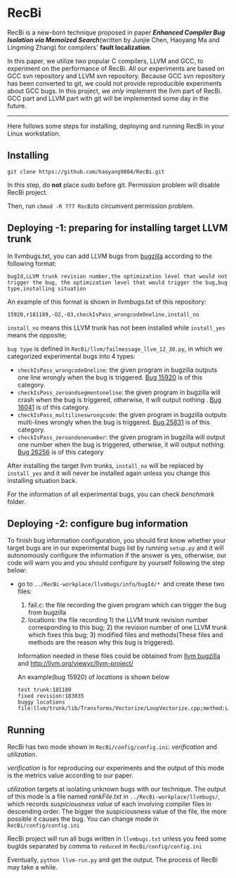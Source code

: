 # RecBi

RecBi is a new-born technique proposed in paper ***Enhanced Compiler Bug Isolation via Memoized Search***(written by Junjie Chen, Haoyang Ma and Lingming Zhang) for compilers' **fault localization**.

In this paper, we utilize two popular C compilers, LLVM and GCC, to experiment on the performance of RecBi. All our experiments are based on GCC svn repository and LLVM svn repository. Because GCC svn repository has been converted to git, we could not provide reproducible experiments about GCC bugs. In this project, we *only* implement the llvm part of RecBi. GCC part and LLVM part with git will be implemented some day in the future.

---

Here follows some steps for installing, deploying and running RecBi in your Linux workstation.

## Installing

`git clone https://github.com/haoyang9804/RecBi.git`

In this step, do **not** place sudo before git. Permission problem will disable RecBi project.

Then,  run `chmod -R 777 RecBi`to circumvent permission problem.

## Deploying -1:  preparing for installing target LLVM trunk

 In llvmbugs.txt, you can add LLVM bugs from [bugzilla](https://bugs.llvm.org/) according to the following format:

```
bugId,LLVM trunk revision number,the optimization level that would not trigger the bug, the optimization level that would trigger the bug,bug type,installing situation
```

An example of this format is shown in llvmbugs.txt of this repository:

`15920,r181189,-O2,-O3,checkIsPass_wrongcodeOneline,install_no`

`install_no` means this LLVM trunk has not been installed while `install_yes` means the opposite; 

`bug type` is defined in `RecBi/llvm/failmessage_llvm_12_30.py`, in which we categorized experimental bugs into 4 types:

+ `checkIsPass_wrongcodeOneline`: the given program in bugzilla outputs one line wrongly when the bug is triggered. [Bug 15920](https://bugs.llvm.org/show_bug.cgi?id=15920) is of this category.
+ `checkIsPass_zeroandsegmentoneline`: the given program in bugzilla will crash when the bug is triggered, otherwise, it will output nothing . [Bug 16041](https://bugs.llvm.org/show_bug.cgi?id=16041) is of this category.
+ `checkIsPass_multilineswrongcode`: the given program in bugzilla outputs multi-lines wrongly when the bug is triggered. [Bug 25831](https://bugs.llvm.org/show_bug.cgi?id=25831) is of this category.
+ `checkIsPass_zeroandonenumber`:  the given program in bugzilla will output one number when the bug is triggered, otherwise, it will output nothing. [Bug 26256](https://bugs.llvm.org/show_bug.cgi?id=26256) is of this category

After installing the target llvm trunks, `install_no` will be replaced by `install_yes` and it will never be installed again unless you change this installing situation back.

For the information of all experimental bugs, you can check *benchmark* folder.

## Deploying -2:  configure bug information 

To finish bug information configuration, you should first know whether your target bugs are in our experimental bugs list by running `setup.py` and it will autonomously configure the information if the answer is yes, otherwise, our code will warn you and you should configure by yourself following the step below:

+ go to `../RecBi-workplace/llvmbugs/info/bugId/* `and create these two files:

  1. fail.c: the file recording the given program which can trigger the bug from bugzilla 
  2. locations: the file recording 1) the LLVM trunk revision number corresponding to this bug; 2) the revision number of one LLVM trunk which fixes this bug; 3) modified files and methods(These files and methods are the reason why this bug is triggered).

  Information needed in these files could be obtained from [llvm bugzilla](https://bugs.llvm.org/) and http://llvm.org/viewvc/llvm-project/

  An example(bug 15920) of *locations* is shown below

  ```
  test trunk:181189
  fixed revision:183035
  buggy locations
  file:llvm/trunk/lib/Transforms/Vectorize/LoopVectorize.cpp;method:LoopVectorizationLegality::canVectorizeInstrs()
  ```

## Running

RecBi has two mode shown in `RecBi/config/config.ini`: *verification* and *utilization*.

*verification* is for reproducing our experiments and the output of this mode is the metrics value according to our paper.

*utilization* targets at isolating unknown bugs with our technique. The output of this mode is a file named *rankFile.txt* in `../RecBi-workplace/llvmbugs/`, which records *suspiciousness value* of each involving compiler files in descending order. The bigger the suspiciousness value of the file, the more possible it causes the bug. You can change mode in `RecBi/config/config.ini`

RecBi project will run all bugs written in `llvmbugs.txt` unless you feed some bugIds separated by comma to `reduced` in `RecBi/config/config.ini`

Eventually, `python llvm-run.py` and get the output. The process of RecBi may take a while.



